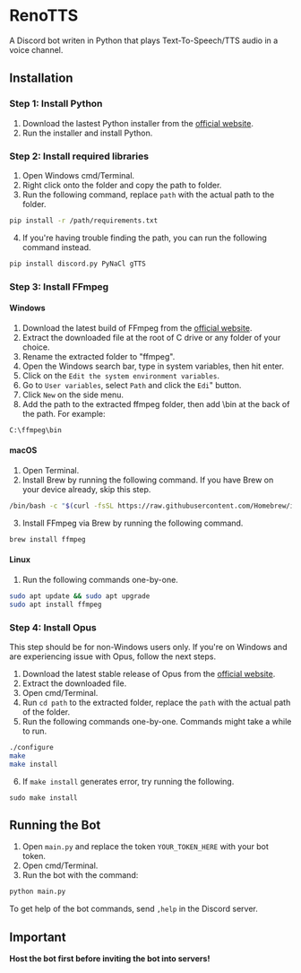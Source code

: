 # RenoTTS
A Discord bot writen in Python that plays Text-To-Speech/TTS audio in a voice channel.

## Installation
### Step 1: Install Python
  1. Download the lastest Python installer from the [official website](https://www.python.org/downloads/).
  2. Run the installer and install Python.

### Step 2: Install required libraries
  1. Open Windows cmd/Terminal.
  2. Right click onto the folder and copy the path to folder.
  3. Run the following command, replace ``path`` with the actual path to the folder.
```bash
pip install -r /path/requirements.txt
```
  4. If you're having trouble finding the path, you can run the following command instead.
 ```bash
pip install discord.py PyNaCl gTTS
```

### Step 3: Install FFmpeg
#### Windows
  1. Download the latest build of FFmpeg from the [official website](https://ffmpeg.org/download.html).
  2. Extract the downloaded file at the root of C drive or any folder of your choice.
  3. Rename the extracted folder to "ffmpeg".
  4. Open the Windows search bar, type in system variables, then hit enter.
  5. Click on the ``Edit the system environment variables``.
  6. Go to ``User variables``, select ``Path`` and click the ``Edi``" button.
  7. Click ``New`` on the side menu.
  8. Add the path to the extracted ffmpeg folder, then add \bin at the back of the path. For example:
```bash
C:\ffmpeg\bin
```

#### macOS
  1. Open Terminal.
  2. Install Brew by running the following command. If you have Brew on your device already, skip this step.
```bash
/bin/bash -c "$(curl -fsSL https://raw.githubusercontent.com/Homebrew/install/HEAD/install.sh)"
```
  3. Install FFmpeg via Brew by running the following command.
```bash
brew install ffmpeg
```

#### Linux
  1. Run the following commands one-by-one.
```bash
sudo apt update && sudo apt upgrade
sudo apt install ffmpeg
```

### Step 4: Install Opus
  This step should be for non-Windows users only. If you're on Windows and are experiencing issue with Opus, follow the next steps.
  1. Download the latest stable release of Opus from the [official website](https://opus-codec.org/downloads/).
  2. Extract the downloaded file.
  3. Open cmd/Terminal.
  4. Run ``cd path`` to the extracted folder, replace the ``path`` with the actual path of the folder.
  5. Run the following commands one-by-one. Commands might take a while to run.
```bash
./configure
make
make install
```
  6. If ``make install`` generates error, try running the following.
```
sudo make install
```

## Running the Bot
  1. Open ``main.py`` and replace the token ``YOUR_TOKEN_HERE`` with your bot token.
  2. Open cmd/Terminal.
  3. Run the bot with the command:
```bash
python main.py
```
To get help of the bot commands, send ``,help`` in the Discord server.

## Important
**Host the bot first before inviting the bot into servers!**
